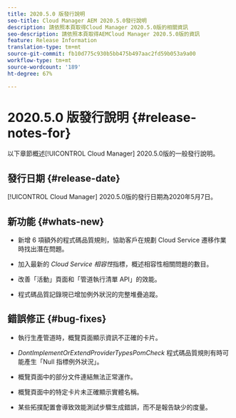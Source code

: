 ```yaml
---
title: 2020.5.0 版發行說明
seo-title: Cloud Manager AEM 2020.5.0發行說明
description: 請依照本頁取得Cloud Manager 2020.5.0版的相關資訊
seo-description: 請依照本頁取得AEMCloud Manager 2020.5.0版的資訊
feature: Release Information
translation-type: tm+mt
source-git-commit: fb10d775c930b5bb475b497aac2fd59b053a9a00
workflow-type: tm+mt
source-wordcount: '189'
ht-degree: 67%

---
```


# 2020.5.0 版發行說明 {#release-notes-for}

以下章節概述[!UICONTROL Cloud Manager] 2020.5.0版的一般發行說明。

## 發行日期 {#release-date}

[!UICONTROL Cloud Manager] 2020.5.0版的發行日期為2020年5月7日。

## 新功能 {#whats-new}

* 新增 6 項額外的程式碼品質規則，協助客戶在規劃 Cloud Service 遷移作業時找出潛在問題。

* 加入最新的 *Cloud Service 相容性*&#x200B;指標，概述相容性相關問題的數目。

* 改善「活動」頁面和「管道執行清單 API」的效能。

* 程式碼品質記錄現已增加例外狀況的完整堆疊追蹤。

## 錯誤修正 {#bug-fixes}

* 執行生產管道時，概覽頁面顯示資訊不正確的卡片。

* *DontImplementOrExtendProviderTypesPomCheck* 程式碼品質規則有時可能產生「Null 指標例外狀況」。

* 概覽頁面中的部分文件連結無法正常運作。

* 概覽頁面中的特定卡片未正確顯示實體名稱。

* 某些拓撲配置會導致效能測試步驟生成錯誤，而不是報告缺少的度量。

